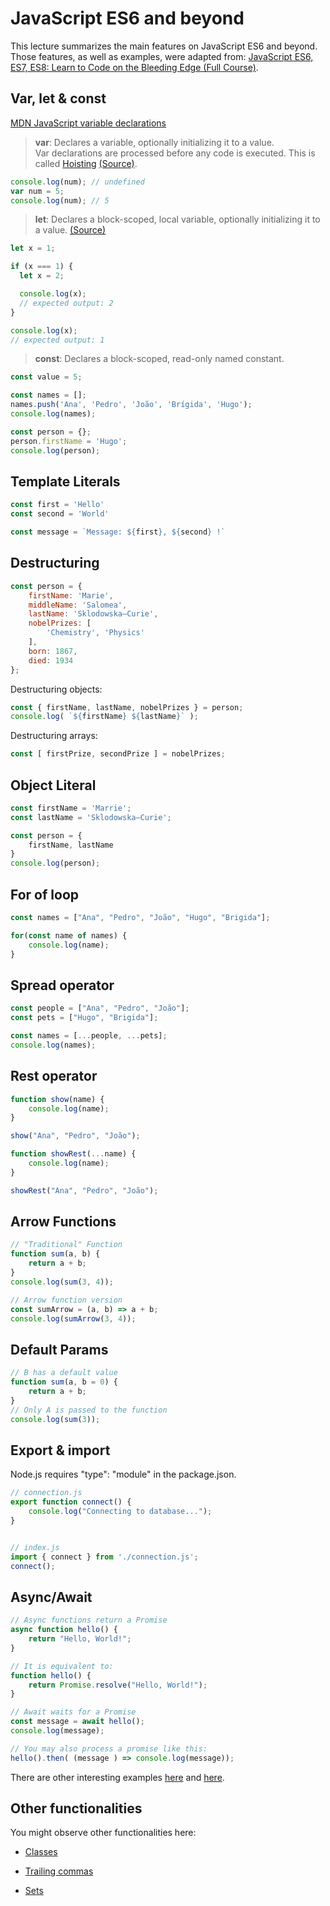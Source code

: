 # JavaScript ES6 and beyond

This lecture summarizes the main features on JavaScript ES6 and beyond. Those features, as well as examples, were adapted from: [JavaScript ES6, ES7, ES8: Learn to Code on the Bleeding Edge (Full Course)](https://youtu.be/nZ1DMMsyVyI).

## Var, let & const

[MDN JavaScript variable declarations](https://developer.mozilla.org/en-US/docs/Web/JavaScript/Guide/Grammar_and_types#declarations)

> **var**: Declares a variable, optionally initializing it to a value.  
> Var declarations are processed before any code is executed. This is called [Hoisting](https://developer.mozilla.org/en-US/docs/Glossary/Hoisting) [(Source)](https://developer.mozilla.org/en-US/docs/Web/JavaScript/Reference/Statements/var#description).

```js
console.log(num); // undefined
var num = 5;
console.log(num); // 5
```

> **let**: Declares a block-scoped, local variable, optionally initializing it to a value. [(Source)](https://developer.mozilla.org/en-US/docs/Web/JavaScript/Reference/Statements/let)

```js
let x = 1;

if (x === 1) {
  let x = 2;

  console.log(x);
  // expected output: 2
}

console.log(x);
// expected output: 1
```

> **const**: Declares a block-scoped, read-only named constant.

```js
const value = 5;

const names = [];
names.push('Ana', 'Pedro', 'João', 'Brígida', 'Hugo');
console.log(names);

const person = {};
person.firstName = 'Hugo';
console.log(person);
```

## Template Literals

```js
const first = 'Hello'
const second = 'World'

const message = `Message: ${first}, ${second} !`
```

## Destructuring

```js
const person = {
    firstName: 'Marie',
    middleName: 'Salomea',
    lastName: 'Sklodowska–Curie',
    nobelPrizes: [
        'Chemistry', 'Physics'
    ],
    born: 1867,
    died: 1934
};
```

Destructuring objects:

```js
const { firstName, lastName, nobelPrizes } = person;
console.log( `${firstName} ${lastName}` );
```

Destructuring arrays:

```js
const [ firstPrize, secondPrize ] = nobelPrizes;
```

## Object Literal

```js
const firstName = 'Marrie';
const lastName = 'Sklodowska–Curie';

const person = {
    firstName, lastName
}
console.log(person);
```

## For of loop

```js
const names = ["Ana", "Pedro", "João", "Hugo", "Brigida"];

for(const name of names) {
    console.log(name);
}
```

## Spread operator

```js
const people = ["Ana", "Pedro", "João"];
const pets = ["Hugo", "Brigida"];

const names = [...people, ...pets];
console.log(names);
```

## Rest operator

```js
function show(name) {
    console.log(name);
}

show("Ana", "Pedro", "João");

function showRest(...name) {
    console.log(name);
}

showRest("Ana", "Pedro", "João");

```

## Arrow Functions

```js
// "Traditional" Function
function sum(a, b) {    
    return a + b;
}
console.log(sum(3, 4));

// Arrow function version
const sumArrow = (a, b) => a + b;
console.log(sumArrow(3, 4));
```

## Default Params

```js
// B has a default value
function sum(a, b = 0) {    
    return a + b;
}
// Only A is passed to the function
console.log(sum(3));
```

## Export & import

Node.js requires "type": "module" in the package.json.

```js
// connection.js
export function connect() {
    console.log("Connecting to database...");
}


// index.js
import { connect } from './connection.js';
connect();
```

## Async/Await

```js
// Async functions return a Promise
async function hello() {
    return "Hello, World!";
}

// It is equivalent to:
function hello() {
    return Promise.resolve("Hello, World!");
}

// Await waits for a Promise
const message = await hello();
console.log(message);

// You may also process a promise like this:
hello().then( (message ) => console.log(message));

```

There are other interesting examples [here](https://www.w3schools.com/js//js_async.asp) and [here](https://developer.mozilla.org/en-US/docs/Web/JavaScript/Reference/Statements/async_function).

## Other functionalities

You might observe other functionalities here:

- [Classes](https://developer.mozilla.org/en-US/docs/Web/JavaScript/Reference/Classes)

- [Trailing commas](https://developer.mozilla.org/en-US/docs/Web/JavaScript/Reference/Trailing_commas)

- [Sets](https://www.w3schools.com/js//js_object_sets.asp)
